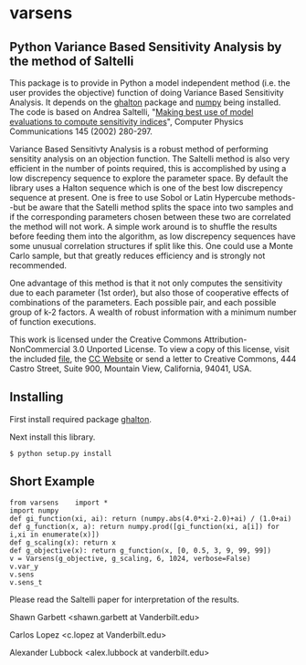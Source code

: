 varsens
=======

Python Variance Based Sensitivity Analysis by the method of Saltelli
--------------------------------------------------------------------

This package is to provide in Python a model independent method (i.e. the user provides the objective) function of doing Variance Based Sensitivity Analysis. It depends on the [ghalton](https://github.com/fmder/ghalton) package and [numpy](http://www.numpy.org) being installed. The code is based on Andrea Saltelli, "[Making best use of model evaluations to compute sensitivity indices](http://www.sciencedirect.com/science/article/pii/S0010465502002801)", Computer Physics Communications 145 (2002) 280-297.

Variance Based Sensitivty Analysis is a robust method of performing sensitity analysis on an objection function. The Saltelli method is also very efficient in the number of points required, this is accomplished by using a low discrepency sequence to explore the parameter space. By default the library uses a Halton sequence which is one of the best low discrepency sequence at present. One is free to use Sobol or Latin Hypercube methods--but be aware that the Satelli method splits the space into two samples and if the corresponding parameters chosen between these two are correlated the method will not work. A simple work around is to shuffle the results before feeding them into the algorithm, as low discrepency sequences have some unusual correlation structures if split like this. One could use a Monte Carlo sample, but that greatly reduces efficiency and is strongly not recommended.

One advantage of this method is that it not only computes the sensitivity due to each parameter (1st order), but also those of cooperative effects of combinations of the parameters. Each possible pair, and each possible group of k-2 factors. A wealth of robust information with a minimum number of function executions.

This work is licensed under the Creative Commons Attribution-NonCommercial 3.0 Unported License. To view a copy of this license, visit the included [file](LICENSE), the [CC Website](http://creativecommons.org/licenses/by-nc/3.0/) or send a letter to Creative Commons, 444 Castro Street, Suite 900, Mountain View, California, 94041, USA.

Installing
----------

First install required package [ghalton](https://pypi.python.org/pypi/ghalton).

Next install this library.

    $ python setup.py install

Short Example
-----------------

    from varsens    import *
    import numpy
    def gi_function(xi, ai): return (numpy.abs(4.0*xi-2.0)+ai) / (1.0+ai)
    def g_function(x, a): return numpy.prod([gi_function(xi, a[i]) for i,xi in enumerate(x)])
    def g_scaling(x): return x
    def g_objective(x): return g_function(x, [0, 0.5, 3, 9, 99, 99])
    v = Varsens(g_objective, g_scaling, 6, 1024, verbose=False)
    v.var_y 
    v.sens 
    v.sens_t

Please read the Saltelli paper for interpretation of the results.

Shawn Garbett <shawn.garbett at Vanderbilt.edu>

Carlos Lopez <c.lopez at Vanderbilt.edu>

Alexander Lubbock <alex.lubbock at vanderbilt.edu>
